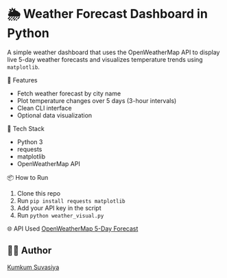 # 🌦️ Weather Forecast Dashboard in Python

A simple weather dashboard that uses the OpenWeatherMap API to display live 5-day weather forecasts and visualizes temperature trends using `matplotlib`.

🚀 Features
- Fetch weather forecast by city name
- Plot temperature changes over 5 days (3-hour intervals)
- Clean CLI interface
- Optional data visualization

🔧 Tech Stack
- Python 3
- requests
- matplotlib
- OpenWeatherMap API

📦 How to Run
1. Clone this repo
2. Run `pip install requests matplotlib`
3. Add your API key in the script
4. Run `python weather_visual.py`

🌐 API Used
[OpenWeatherMap 5-Day Forecast](https://openweathermap.org/forecast5)

## 👨‍💻 Author
[Kumkum Suvasiya]()
